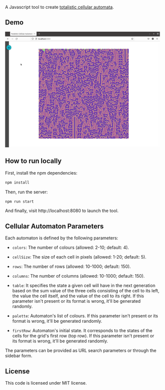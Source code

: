 A Javascript tool to create [totalistic cellular automata](https://mathworld.wolfram.com/TotalisticCellularAutomaton.html).

## Demo

<p align="center">
  <img width="800" src="assets/demo.gif">
</p>

## How to run locally

First, install the npm dependencies:

```bash
npm install
```

Then, run the server:

```bash
npm run start
```

And finally, visit http://localhost:8080 to launch the tool.

## Cellular Automaton Parameters

Each automaton is defined by the following parameters:

* `colors`: The number of colours (allowed: 2-10; default: 4).

* `cellSize`: The size of each cell in pixels (allowed: 1-20; default: 5).

* `rows`: The number of rows (allowed: 10-1000; default: 150).

* `columns`: The number of columns (allowed: 10-1000; default: 150).

* `table`: It specifies the state a given cell will have in the next generation based on the sum value of the three cells consisting of the cell to its left, the value the cell itself, and the value of the cell to its right. If this parameter isn't present or its format is wrong, it'll be generated randomly.

* `palette`: Automaton's list of colours. If this parameter isn't present or its format is wrong, it'll be generated randomly.

* `firstRow`: Automaton's initial state. It corresponds to the states of the cells for the grid's first row (top row). If this parameter isn't present or its format is wrong, it'll be generated randomly.

The parameters can be provided as URL search parameters or through the sidebar form.

## License

This code is licensed under MIT license.
